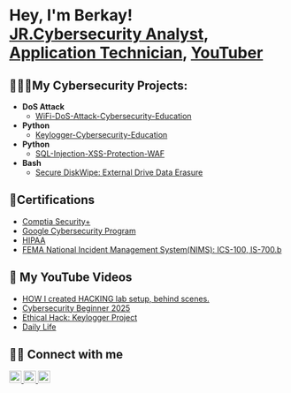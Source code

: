 <h1>Hey, I'm Berkay! <br/><a href="https://github.com/cyberbeko">JR.Cybersecurity Analyst</a>, <a href="https://www.linkedin.com/in/berkayyildirim44/">Application Technician</a>, <a href="https://www.youtube.com/@BerkayYildirim-BY">YouTuber</a></h1>
<h2>🧑🏻‍💻My Cybersecurity Projects:</h2>

- <b>DoS Attack</b>
  - [WiFi-DoS-Attack-Cybersecurity-Education](https://github.com/cyberbeko/WiFi-DoS-Attack-Cybersecurity-Education.git)
- <b>Python</b>
  - [Keylogger-Cybersecurity-Education](https://github.com/cyberbeko/keylogger-cybersecurity-education.git)
- <b>Python</b>
  - [SQL-Injection-XSS-Protection-WAF](https://github.com/cyberbeko/SQL-Injection-XSS-Protection-WAF.git)
- <b>Bash</b>
  - [Secure DiskWipe: External Drive Data Erasure](https://github.com/cyberbeko/disk_sanitization.git)


<h2>📄Certifications</h2>

- [Comptia Security+](https://imgur.com/4k5kODW)
- [Google Cybersecurity Program](https://i.imgur.com/QxSc2VB.png)
- [HIPAA](https://i.imgur.com/KVFDQj2.png)
- [FEMA National Incident Management System(NIMS): ICS-100, IS-700.b](https://i.imgur.com/cQgeVQZ.png)

<h2>🎥 My YouTube Videos</h2>

- [HOW I created HACKING lab setup, behind scenes.](https://youtu.be/W_J2TSroKSA?si=pcqRvGA0113aTZkV)
- [Cybersecurity Beginner 2025](https://youtu.be/3Br7dL2BIbE?si=07l3-KORnNeuhbgd)
- [Ethical Hack: Keylogger Project](https://youtu.be/4kLb7yub7fU)
- [Daily Life](https://youtu.be/lgzWLmlhG2Y?si=JjVgxScQY1-nOCjx)

<h2> 🖐🏻 Connect with me</h2>

<a href="https://www.youtube.com/@BerkayYildirim-BY" target="_blank">
<img src="https://i.imgur.com/npm9IOb.png" width="22px" alt="YouTube logo">
</a>

<a href="https://www.linkedin.com/in/berkayyildirim44/" target="_blank">
<img src="https://i.imgur.com/AmJua6b.png" width="22px" alt="LinkedIn logo">
</a>
<a href="https://x.com/berkayildirimx" target="_blank">
<img src="https://i.imgur.com/a1V38f9.png" width="22px" alt="Twitter logo">
